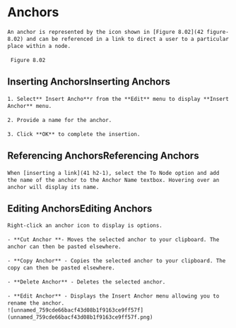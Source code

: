 
# Anchors


	An anchor is represented by the icon shown in [Figure 8.02](42 figure-8.02) and can be referenced in a link to direct a user to a particular place within a node.
	
	 Figure 8.02
	

 ## Inserting AnchorsInserting Anchors

	1. Select** Insert Ancho**r from the **Edit** menu to display **Insert Anchor** menu.

	2. Provide a name for the anchor.

	3. Click **OK** to complete the insertion.

 ## Referencing AnchorsReferencing Anchors

	When [inserting a link](41 h2-1), select the To Node option and add the name of the anchor to the Anchor Name textbox. Hovering over an anchor will display its name.

 ## Editing AnchorsEditing Anchors

	Right-click an anchor icon to display is options.

	- **Cut Anchor **- Moves the selected anchor to your clipboard. The anchor can then be pasted elsewhere.

	- **Copy Anchor** - Copies the selected anchor to your clipboard. The copy can then be pasted elsewhere.

	- **Delete Anchor** - Deletes the selected anchor.

	- **Edit Anchor** - Displays the Insert Anchor menu allowing you to rename the anchor.
	![unnamed_759cde66bacf43d08b1f9163ce9ff57f](unnamed_759cde66bacf43d08b1f9163ce9ff57f.png)

